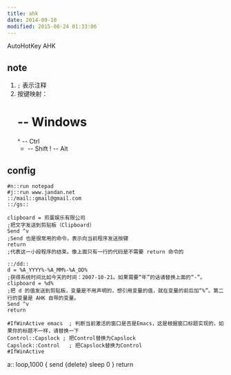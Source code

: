 ```yaml
---
title: ahk
date: 2014-09-10
modified: 2015-08-24 01:33:06
---
```

AutoHotKey AHK

## note
1. `;` 表示注释
1. 按键映射：
   # -- Windows
   ^ -- Ctrl
   + -- Shift
   ! -- Alt

## config

    #n::run notepad
    #j::run www.jandan.net
    ::/mail::gmail@gmail.com
    ::/gs::
    
    clipboard = 煎蛋娱乐有限公司
    ;把文字发送到剪贴板（Clipboard）
    Send ^v
    ;Send 也是很常用的命令，表示向当前程序发送按键
    return
    ;代表这一小段程序的结束。像上面只有一行的代码是不需要 return 命令的
    
    ::/dd::
    d = %A_YYYY%-%A_MM%-%A_DD%
    ;获得系统时间比如今天的时间：2007-10-21。如果需要“年”的话请替换上面的“-”。
    clipboard = %d%
    ;把 d 的值发送到剪贴板，变量是不用声明的，想引用变量的值，就在变量的前后加“%”。第二行的变量是 AHK 自带的变量。
    Send ^v
    return
    
    #IfWinActive emacs  ; 判断当前激活的窗口是否是Emacs，这是根据窗口标题实现的，如果你的标题不一样，请替换一下 
    Control::Capslock ; 把Control替换为Capslock 
    Capslock::Control   ; 把Capslock替换为Control 
    #IfWinActive

a::
loop,1000
{
send {delete}
sleep 0
}
return
